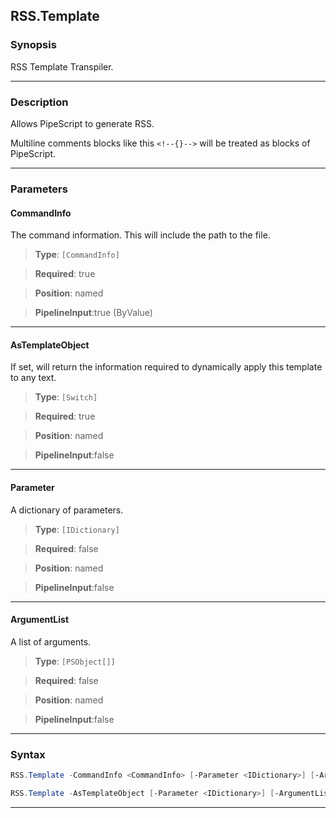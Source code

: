 RSS.Template
------------
### Synopsis
RSS Template Transpiler.

---
### Description

Allows PipeScript to generate RSS.

Multiline comments blocks like this ```<!--{}-->``` will be treated as blocks of PipeScript.

---
### Parameters
#### **CommandInfo**

The command information.  This will include the path to the file.



> **Type**: ```[CommandInfo]```

> **Required**: true

> **Position**: named

> **PipelineInput**:true (ByValue)



---
#### **AsTemplateObject**

If set, will return the information required to dynamically apply this template to any text.



> **Type**: ```[Switch]```

> **Required**: true

> **Position**: named

> **PipelineInput**:false



---
#### **Parameter**

A dictionary of parameters.



> **Type**: ```[IDictionary]```

> **Required**: false

> **Position**: named

> **PipelineInput**:false



---
#### **ArgumentList**

A list of arguments.



> **Type**: ```[PSObject[]]```

> **Required**: false

> **Position**: named

> **PipelineInput**:false



---
### Syntax
```PowerShell
RSS.Template -CommandInfo <CommandInfo> [-Parameter <IDictionary>] [-ArgumentList <PSObject[]>] [<CommonParameters>]
```
```PowerShell
RSS.Template -AsTemplateObject [-Parameter <IDictionary>] [-ArgumentList <PSObject[]>] [<CommonParameters>]
```
---

